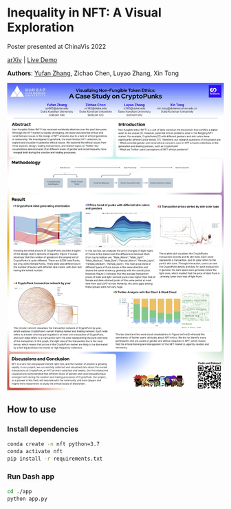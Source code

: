 # Inequality in NFT: A Visual Exploration

Poster presented at ChinaVis 2022

[arXiv](https://doi.org/10.48550/arXiv.2206.12922) | [Live Demo](http://yufanbruce.com/cryptopunks/)

**Authors**: [Yufan Zhang](http://yufanbruce.com), Zichao Chen, Luyao Zhang, Xin Tong

![1652455511555.png](ChinaVis_poster.jpg)



## How to use

### Install dependencies

```bash
conda create -n nft python=3.7
conda activate nft
pip install -r requirements.txt
```

### Run Dash app

```bash
cd ./app
python app.py
``` 